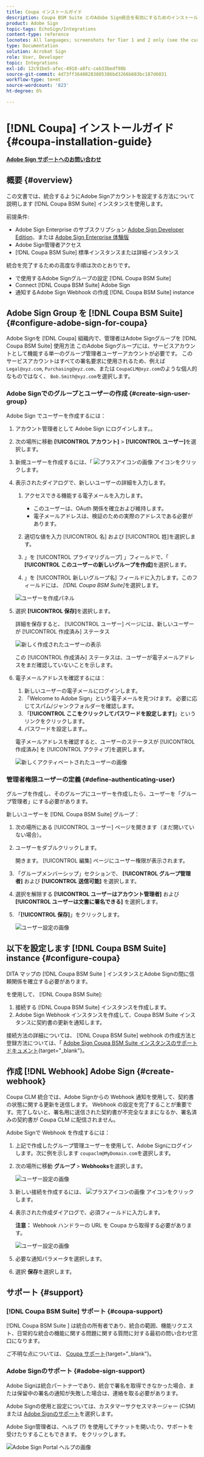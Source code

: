 ```yaml
---
title: Coupa インストールガイド
description: Coupa BSM Suite とのAdobe Sign統合を有効にするためのインストールガイド
product: Adobe Sign
topic-tags: EchoSign/Integrations
content-type: reference
locnotes: All languages; screenshots for Tier 1 and 2 only (see the currently published localized page for guidance)
type: Documentation
solution: Acrobat Sign
role: User, Developer
topic: Integrations
exl-id: 12c91be5-afec-4918-a8fc-ceb33bedf98b
source-git-commit: 4d73ff36408283805386bd3266b683bc187d6031
workflow-type: tm+mt
source-wordcount: '823'
ht-degree: 6%

---
```


# [!DNL Coupa] インストールガイド{#coupa-installation-guide}

[**Adobe Sign サポートへのお問い合わせ**](https://adobe.com/go/adobesign-support-center_jp)

## 概要 {#overview}

この文書では、統合するようにAdobe Signアカウントを設定する方法について説明します [!DNL Coupa BSM Suite] インスタンスを使用します。

前提条件:

* Adobe Sign Enterprise のサブスクリプション [Adobe Sign Developer Edition](https://www.adobe.com/sign/developer-form.html)、または [Adobe Sign Enterprise 体験版](https://www.adobe.com/sign/business.html)
* Adobe Sign管理者アクセス
* [!DNL Coupa BSM Suite] 標準インスタンスまたは詳細インスタンス

統合を完了するための高度な手順は次のとおりです。

* で使用するAdobe Signグループの設定 [!DNL Coupa BSM Suite]
* Connect [!DNL Coupa BSM Suite] Adobe Sign
* 通知するAdobe Sign Webhook の作成 [!DNL Coupa BSM Suite] instance

## Adobe Sign Group を [!DNL Coupa BSM Suite] {#configure-adobe-sign-for-coupa}

Adobe Signを [!DNL Coupa] 組織内で、管理者はAdobe Signグループを [!DNL Coupa BSM Suite] 使用方法 このAdobe Signグループには、サービスアカウントとして機能する単一のグループ管理者ユーザーアカウントが必要です。 このサービスアカウントはすべての署名要求に使用されるため、例えば `Legal@xyz.com`, `Purchasing@xyz.com`、または `CoupaCLM@xyz.com`のような個人的なものではなく、 `Bob.Smith@xyz.com`を選択します。

### Adobe Signでのグループとユーザーの作成 {#create-sign-user-group}

Adobe Sign でユーザーを作成するには：

1. アカウント管理者として Adobe Sign にログインします。。
1. 次の場所に移動 **[!UICONTROL アカウント]** > **[!UICONTROL ユーザー]**&#x200B;を選択します。
1. 新規ユーザーを作成するには、「 ![プラスアイコンの画像](images/icon_plus.png) アイコンをクリックします。
1. 表示されたダイアログで、新しいユーザーの詳細を入力します。

   1. アクセスできる機能する電子メールを入力します。

      * このユーザーは、OAuth 関係を確立および維持します。
      * 電子メールアドレスは、検証のための実際のアドレスである必要があります。
   1. 適切な値を入力 [!UICONTROL 名] および [!UICONTROL 姓]を選択します。
   1. 」を [!UICONTROL プライマリグループ] 」フィールドで、「 **[!UICONTROL このユーザーの新しいグループを作成]**&#x200B;を選択します。
   1. 」を [!UICONTROL 新しいグループ名] フィールドに入力します。このフィールドには、 *[!DNL Coupa BSM Suite]*&#x200B;を選択します。

   ![ユーザーを作成パネル](images/create-user.png)

1. 選択 **[!UICONTROL 保存]**&#x200B;を選択します。

   詳細を保存すると、 [!UICONTROL ユーザー] ページには、新しいユーザーが [!UICONTROL 作成済み] ステータス

   ![新しく作成されたユーザーの表示](images/post-user-creation.png)

   この [!UICONTROL 作成済み] ステータスは、ユーザーが電子メールアドレスをまだ確認していないことを示します。

1. 電子メールアドレスを確認するには：
   1. 新しいユーザーの電子メールにログインします。
   2. 「Welcome to Adobe Sign」という電子メールを見つけます。 必要に応じてスパム/ジャンクフォルダーを確認します。
   3. 「**[!UICONTROL ここをクリックしてパスワードを設定します]**」というリンクをクリックします。
   4. パスワードを設定します。。

   電子メールアドレスを確認すると、ユーザーのステータスが [!UICONTROL 作成済み] を [!UICONTROL アクティブ]を選択します。

   ![新しくアクティベートされたユーザーの画像](images/active-user.png)

### 管理者権限ユーザーの定義 {#define-authenticating-user}

グループを作成し、そのグループにユーザーを作成したら、ユーザーを「グループ管理者」にする必要があります。

新しいユーザーを [!DNL Coupa BSM Suite] グループ：

1. 次の場所にある [!UICONTROL ユーザー] ページを開きます（まだ開いていない場合）。
2. ユーザーをダブルクリックします。

   開きます。 [!UICONTROL 編集] ページにユーザー権限が表示されます。

3. 「グループメンバーシップ」セクションで、 **[!UICONTROL グループ管理者]** および **[!UICONTROL 送信可能]** を選択します。
4. 選択を解除する **[!UICONTROL ユーザーはアカウント管理者]** および **[!UICONTROL ユーザーは文書に署名できる]** を選択します。
5. 「**[!UICONTROL 保存]**」をクリックします。

   ![ユーザー設定の画像](images/user-settings.png)

## 以下を設定します [!DNL Coupa BSM Suite] instance {#configure-coupa}

DITA マップの [!DNL Coupa BSM Suite ] インスタンスとAdobe Signの間に信頼関係を確立する必要があります。

を使用して、 [!DNL Coupa BSM Suite]:

1. 接続する [!DNL Coupa BSM Suite] インスタンスを作成します。
1. Adobe Sign Webhook インスタンスを作成して、Coupa BSM Suite インスタンスに契約書の更新を通知します。

接続方法の詳細については、 [!DNL Coupa BSM Suite] webhook の作成方法と登録方法については、「 [Adobe Sign Coupa BSM Suite インスタンスのサポートドキュメント](https://success.coupa.com/Support/Docs/Power_Apps/CLM_Standard/Signing_and_Approvals/Enable_E-Signatures_Through_Adobe_Sign_and_DocuSign){target=&quot;_blank&quot;}。

## 作成 [!DNL Webhook] Adobe Sign {#create-webhook}

Coupa CLM 統合では、Adobe Signからの Webhook 通知を使用して、契約書の状態に関する更新を送信します。 Webhook の設定を完了することが重要です。完了しないと、署名用に送信された契約書が不完全なままになるか、署名済みの契約書が Coupa CLM に配信されません。

Adobe Signで Webhook を作成するには：

1. 上記で作成したグループ管理ユーザーを使用して、Adobe Signにログインします。次に例を示します `coupaclm@MyDomain.com`を選択します。

1. 次の場所に移動 **グループ** > **Webhooks**&#x200B;を選択します。

   ![ユーザー設定の画像](images/webhook-login.png)

1. 新しい接続を作成するには、 ![プラスアイコンの画像](images/icon_plus.png) アイコンをクリックします。

1. 表示された作成ダイアログで、必須フィールドに入力します。

   **注意：** Webhook ハンドラーの URL を Coupa から取得する必要があります。

   ![ユーザー設定の画像](images/webhook-create.png)

1. 必要な通知パラメータを選択します。

1. 選択 **保存**&#x200B;を選択します。

## サポート {#support}

### [!DNL Coupa BSM Suite] サポート {#coupa-support}

[!DNL Coupa BSM Suite ] は統合の所有者であり、統合の範囲、機能リクエスト、日常的な統合の機能に関する問題に関する質問に対する最初の問い合わせ窓口になります。

ご不明な点については、 [Coupa サポート](https://success.coupa.com/Support/Welcome_to_Coupa_Support){target=&quot;_blank&quot;}。

### Adobe Signのサポート {#adobe-sign-support}

Adobe Signは統合パートナーであり、統合で署名を取得できなかった場合、または保留中の署名の通知が失敗した場合は、連絡を取る必要があります。

Adobe Signの使用と設定については、カスタマーサクセスマネージャー (CSM) または [Adobe Signのサポート](https://adobe.com/go/adobesign-support-center)を選択します。

Adobe Sign管理者は、ヘルプ (?) を使用してチケットを開いたり、サポートを受けたりすることもできます。 をクリックします。

![Adobe Sign Portal ヘルプの画像](images/sign-portal-help.png)
